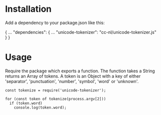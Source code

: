 # Installation

Add a dependency to your package.json like this:

{
  ...
  "dependencies": {
    ...
    "unicode-tokenizer": "cc-nl/unicode-tokenizer.js"
  }
}

# Usage

Require the package which exports a function. The function takes a String
returns an Array of tokens. A token is an Object with a key of either
'separator', 'punctuation', 'number', 'symbol', 'word' or 'unknown'.

```
const tokenize = require('unicode-tokenizer');

for (const token of tokenize(process.argv[2]))
  if (token.word)
    console.log(token.word);
```

